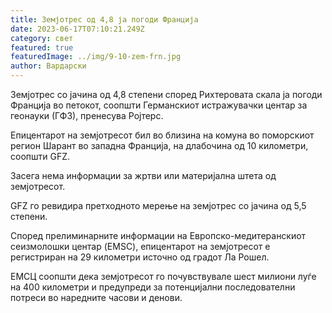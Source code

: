 ```yaml
---
title: Земјотрес од 4,8 ја погоди Франција
date: 2023-06-17T07:10:21.249Z
category: свет
featured: true
featuredImage: ../img/9-10-zem-frn.jpg
author: Вардарски
---
```

Земјотрес со јачина од 4,8 степени според Рихтеровата скала ја погоди Франција во петокот, соопшти Германскиот истражувачки центар за геонауки (ГФЗ), пренесува Ројтерс.

Епицентарот на земјотресот бил во близина на комуна во поморскиот регион Шарант во западна Франција, на длабочина од 10 километри, соопшти GFZ.

Засега нема информации за жртви или материјална штета од земјотресот.

GFZ го ревидира претходното мерење на земјотрес со јачина од 5,5 степени.

Според прелиминарните информации на Европско-медитеранскиот сеизмолошки центар (EMSC), епицентарот на земјотресот е регистриран на 29 километри источно од градот Ла Рошел.

ЕМСЦ соопшти дека земјотресот го почувствувале шест милиони луѓе на 400 километри и предупреди за потенцијални последователни потреси во наредните часови и денови.
